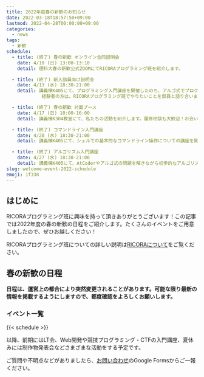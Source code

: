 ```yaml
---
title: 2022年度春の新歓のお知らせ
date: 2022-03-18T18:57:50+09:00
lastmod: 2022-04-28T00:00:00+09:00
categories:
  - news
tags:
  - 新歓
schedule:
  - title: (終了) 春の新歓 オンライン合同説明会
    date: 4/10 (日) 13:00-13:10
    detail: 理科大春の新歓公式ZOOMにてRICORAプログラミング班を紹介します。

  - title: (終了) 新入部員向け説明会
    date: 4/13 (水) 18:30-21:00
    detail: 講義棟K405にて、プログラミング入門講座を開催したのち、アルゴ式でプログラムを実際に書く機会をご提供します。
             経験者の方は、RICORAプログラミング班でやりたいことを部員と語り合いましょう！

  - title: (終了) 春の新歓 対面ブース
    date: 4/17 (日) 10:00-16:00
    detail: 講義棟K304教室にて、私たちの活動を紹介します。履修相談も大歓迎！お会いできることを楽しみにしています。

  - title: (終了) コマンドライン入門講座
    date: 4/20 (水) 18:30-21:00
    detail: 講義棟K405にて、シェルでの基本的なコマンドライン操作についての講座を開講します。奮ってご参加ください。参加者の皆さんは自分のPCを持参してください。

  - title: (終了) アルゴリズム入門講座
    date: 4/27 (水) 18:30-21:00
    detail: 講義棟K405にて、AtCoderやアルゴ式の問題を解きながら初歩的なアルゴリズムに慣れ親しみましょう。最後の新歓イベントになりますのでぜひご参加ください。
slug: welcome-event-2022-schedule
emoji: 1f338
---
```


## はじめに

RICORAプログラミング班に興味を持って頂きありがとうございます！この記事では2022年度の春の新歓の日程をご紹介します。たくさんのイベントをご用意しましたので、ぜひお越しください！

RICORAプログラミング班についての詳しい説明は[RICORAについて](/about-us/)をご覧ください。

## 春の新歓の日程

**日程は、運営上の都合により突然変更されることがあります。可能な限り最新の情報を掲載するようにしますので、都度確認をよろしくお願いします。**

### イベント一覧

{{< schedule >}}

以降、前期にはLT会、Web開発や競技プログラミング・CTFの入門講座、夏休みには制作物発表会などさまざまな活動をする予定です。

ご質問や不明点などがありましたら、[お問い合わせ](/contact/)のGoogle Formsからご一報ください。
